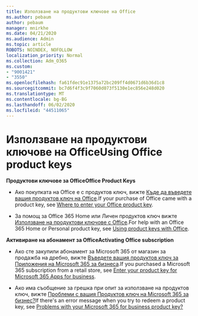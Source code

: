 ```yaml
---
title: Използване на продуктови ключове на Office
ms.author: pebaum
author: pebaum
manager: mnirkhe
ms.date: 04/21/2020
ms.audience: Admin
ms.topic: article
ROBOTS: NOINDEX, NOFOLLOW
localization_priority: Normal
ms.collection: Adm_O365
ms.custom:
- "9001421"
- "3550"
ms.openlocfilehash: fa61fdec91e1375a72bc209ff4d0671d6b36d1c8
ms.sourcegitcommit: bc7d6f4f3c9f7060d073f5130e1ec856e248d020
ms.translationtype: MT
ms.contentlocale: bg-BG
ms.lasthandoff: 06/02/2020
ms.locfileid: "44511065"
---
```

# <a name="using-office-product-keys"></a><span data-ttu-id="0ac0b-102">Използване на продуктови ключове на Office</span><span class="sxs-lookup"><span data-stu-id="0ac0b-102">Using Office product keys</span></span>

<span data-ttu-id="0ac0b-103">**Продуктови ключове за Office**</span><span class="sxs-lookup"><span data-stu-id="0ac0b-103">**Office Product Keys**</span></span>

- <span data-ttu-id="0ac0b-104">Ако покупката на Office е с продуктов ключ, вижте [Къде да въведете вашия продуктов ключ на Office](https://support.office.com/article/Where-to-enter-your-Office-product-key-0a82e5ae-739e-4b92-a6f4-2ec780c185db).</span><span class="sxs-lookup"><span data-stu-id="0ac0b-104">If your purchase of Office came with a product key, see [Where to enter your Office product key](https://support.office.com/article/Where-to-enter-your-Office-product-key-0a82e5ae-739e-4b92-a6f4-2ec780c185db).</span></span>

- <span data-ttu-id="0ac0b-105">За помощ за Office 365 Home или Личен продуктов ключ вижте [Използване на продуктови ключове с Office](https://support.office.com/article/using-product-keys-with-office-12a5763a-d45c-4685-8c95-a44500213759).</span><span class="sxs-lookup"><span data-stu-id="0ac0b-105">For help with an Office 365 Home or Personal product key, see [Using product keys with Office](https://support.office.com/article/using-product-keys-with-office-12a5763a-d45c-4685-8c95-a44500213759).</span></span>

<span data-ttu-id="0ac0b-106">**Активиране на абонамент за Office**</span><span class="sxs-lookup"><span data-stu-id="0ac0b-106">**Activating Office subscription**</span></span> 
- <span data-ttu-id="0ac0b-107">Ако сте закупили абонамент за Microsoft 365 от магазин за продажба на дребно, вижте [Въведете вашия продуктов ключ за Приложения на Microsoft 365 за бизнеса](https://docs.microsoft.com/microsoft-365/commerce/enter-your-product-key).</span><span class="sxs-lookup"><span data-stu-id="0ac0b-107">If you purchased a Microsoft 365 subscription from a retail store, see [Enter your product key for Microsoft 365 Apps for business](https://docs.microsoft.com/microsoft-365/commerce/enter-your-product-key).</span></span>

- <span data-ttu-id="0ac0b-108">Ако има съобщение за грешка при опит за използване на продуктов ключ, вижте [Проблеми с вашия Продуктов ключ на Microsoft 365 за бизнес?](https://docs.microsoft.com/microsoft-365/commerce/product-key-errors-and-solutions)</span><span class="sxs-lookup"><span data-stu-id="0ac0b-108">If there's an error message when you try to redeem a product key, see [Problems with your Microsoft 365 for business product key?](https://docs.microsoft.com/microsoft-365/commerce/product-key-errors-and-solutions)</span></span>
